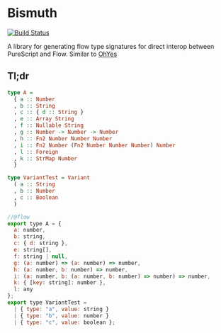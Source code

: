 # Bismuth

[![Build Status](https://travis-ci.org/justinwoo/purescript-bismuth.svg?branch=master)](https://travis-ci.org/justinwoo/purescript-bismuth)

A library for generating flow type signatures for direct interop between PureScript and Flow. Similar to [OhYes](https://github.com/justinwoo/purescript-ohyes)

## Tl;dr

```hs
type A =
  { a :: Number
  , b :: String
  , c :: { d :: String }
  , e :: Array String
  , f :: Nullable String
  , g :: Number -> Number -> Number
  , h :: Fn2 Number Number Number
  , i :: Fn2 Number (Fn2 Number Number Number) Number
  , l :: Foreign
  , k :: StrMap Number
  }

type VariantTest = Variant
  ( a :: String
  , b :: Number
  , c :: Boolean
  )
```

```js
//@flow
export type A = {
  a: number,
  b: string,
  c: { d: string },
  e: string[],
  f: string | null,
  g: (a: number) => (a: number) => number,
  h: (a: number, b: number) => number,
  i: (a: number, b: (a: number, b: number) => number) => number,
  k: { [key: string]: number },
  l: any
};
export type VariantTest =
  | { type: "a", value: string }
  | { type: "b", value: number }
  | { type: "c", value: boolean };
```
